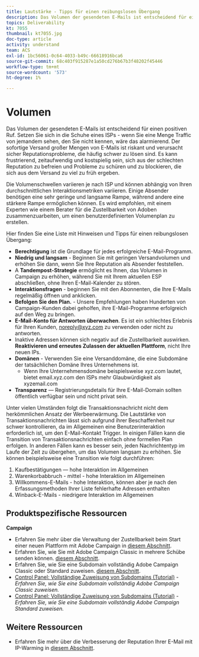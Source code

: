 ```yaml
---
title: Lautstärke - Tipps für einen reibungslosen Übergang
description: Das Volumen der gesendeten E-Mails ist entscheidend für einen positiven Ruf. Erfahren Sie, was Sie für einen reibungslosen Übergang tun können.
topics: Deliverability
kt: 7055
thumbnail: kt7055.jpg
doc-type: article
activity: understand
team: ACS
exl-id: 1bc56061-0c64-4033-b49c-66618916bca6
source-git-commit: 68c403f915287e1a50cd276b67b3f48202f45446
workflow-type: tm+mt
source-wordcount: '573'
ht-degree: 1%

---
```


# Volumen

Das Volumen der gesendeten E-Mails ist entscheidend für einen positiven Ruf. Setzen Sie sich in die Schuhe eines ISPs - wenn Sie eine Menge Traffic von jemandem sehen, den Sie nicht kennen, wäre das alarmierend. Der sofortige Versand großer Mengen von E-Mails ist riskant und verursacht sicher Reputationsprobleme, die häufig schwer zu lösen sind. Es kann frustrierend, zeitaufwendig und kostspielig sein, sich aus der schlechten Reputation zu befreien und Probleme zu schüren und zu blockieren, die sich aus dem Versand zu viel zu früh ergeben.

Die Volumenschwellen variieren je nach ISP und können abhängig von Ihren durchschnittlichen Interaktionsmetriken variieren. Einige Absender benötigen eine sehr geringe und langsame Rampe, während andere eine stärkere Rampe ermöglichen können. Es wird empfohlen, mit einem Experten wie einem Berater für die Zustellbarkeit von Adoben zusammenzuarbeiten, um einen benutzerdefinierten Volumenplan zu erstellen.

Hier finden Sie eine Liste mit Hinweisen und Tipps für einen reibungslosen Übergang:

* **Berechtigung** ist die Grundlage für jedes erfolgreiche E-Mail-Programm.
* **Niedrig und langsam** - Beginnen Sie mit geringen Versandvolumen und erhöhen Sie dann, wenn Sie Ihre Reputation als Absender feststellen.
* A **Tandempost-Strategie** ermöglicht es Ihnen, das Volumen in Campaign zu erhöhen, während Sie mit Ihrem aktuellen ESP abschließen, ohne Ihren E-Mail-Kalender zu stören.
* **Interaktionsfragen** - beginnen Sie mit den Abonnenten, die Ihre E-Mails regelmäßig öffnen und anklicken.
* **Befolgen Sie den Plan.** - Unsere Empfehlungen haben Hunderten von Campaign-Kunden dabei geholfen, ihre E-Mail-Programme erfolgreich auf den Weg zu bringen.
* **E-Mail-Konto für Antworten überwachen**. Es ist ein schlechtes Erlebnis für Ihren Kunden, noreply@xyz.com zu verwenden oder nicht zu antworten.
* Inaktive Adressen können sich negativ auf die Zustellbarkeit auswirken. **Reaktivieren und erneutes Zulassen der aktuellen Plattform**, nicht Ihre neuen IPs.
* **Domänen** - Verwenden Sie eine Versanddomäne, die eine Subdomäne der tatsächlichen Domäne Ihres Unternehmens ist.
   * Wenn Ihre Unternehmensdomäne beispielsweise xyz.com lautet, bietet email.xyz.com den ISPs mehr Glaubwürdigkeit als xyzemail.com
* **Transparenz** — Registrierungsdetails für Ihre E-Mail-Domain sollten öffentlich verfügbar sein und nicht privat sein.

Unter vielen Umständen folgt die Transaktionsnachricht nicht dem herkömmlichen Ansatz der Werbeerwärmung. Die Lautstärke von Transaktionsnachrichten lässt sich aufgrund ihrer Beschaffenheit nur schwer kontrollieren, da im Allgemeinen eine Benutzerinteraktion erforderlich ist, um den E-Mail-Kontakt Trigger. In einigen Fällen kann die Transition von Transaktionsnachrichten einfach ohne formellen Plan erfolgen. In anderen Fällen kann es besser sein, jeden Nachrichtentyp im Laufe der Zeit zu übergehen, um das Volumen langsam zu erhöhen. Sie können beispielsweise eine Transition wie folgt durchführen:

1. Kaufbestätigungen — hohe Interaktion im Allgemeinen
2. Warenkorbabbruch - mittel - hohe Interaktion im Allgemeinen
3. Willkommens-E-Mails - hohe Interaktion, können aber je nach den Erfassungsmethoden Ihrer Liste fehlerhafte Adressen enthalten
4. Winback-E-Mails - niedrigere Interaktion im Allgemeinen

## Produktspezifische Ressourcen

**Campaign**

* Erfahren Sie mehr über die Verwaltung der Zustellbarkeit beim Start einer neuen Plattform mit Adobe Campaign in [diesem Abschnitt](/help/additional-resources/ac-starting-new-platform.md).
* Erfahren Sie, wie Sie mit Adobe Campaign Classic in mehrere Schübe senden können. [diesem Abschnitt](https://experienceleague.adobe.com/docs/campaign-classic/using/sending-messages/key-steps-when-creating-a-delivery/steps-sending-the-delivery.html#sending-using-multiple-waves).
* Erfahren Sie, wie Sie eine Subdomain vollständig Adobe Campaign Classic oder Standard zuweisen. [diesem Abschnitt](/help/additional-resources/ac-domain-name-setup.md).
* [Control Panel: Vollständige Zuweisung von Subdomains (Tutorial)](https://experienceleague.adobe.com/docs/campaign-classic-learn/control-panel/subdomains-and-certificates/subdomain-delegation.html) - *Erfahren Sie, wie Sie eine Subdomain vollständig Adobe Campaign Classic zuweisen.*
* [Control Panel: Vollständige Zuweisung von Subdomains (Tutorial)](https://experienceleague.adobe.com/docs/campaign-standard-learn/control-panel/subdomains-and-certificates/subdomain-delegation.html) - *Erfahren Sie, wie Sie eine Subdomain vollständig Adobe Campaign Standard zuweisen.*

## Weitere Ressourcen

* Erfahren Sie mehr über die Verbesserung der Reputation Ihrer E-Mail mit IP-Warming in [diesem Abschnitt](/help/additional-resources/increase-reputation-with-ip-warming.md).
